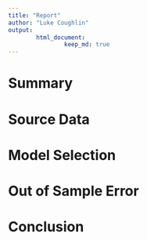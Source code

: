 ```yaml
---
title: "Report"
author: "Luke Coughlin"
output: 
        html_document:
                keep_md: true
---
```




# Summary  

# Source Data  

# Model Selection  

# Out of Sample Error  

# Conclusion

